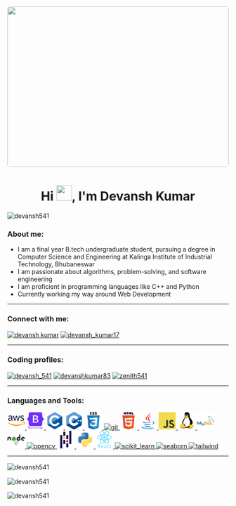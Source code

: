 <img src="https://media3.giphy.com/media/v1.Y2lkPTc5MGI3NjExNGt1cWlhZjAzb3VjbWpxc3h6eXRqazN5b2xzY3J2Z3lqM2VzNTU0eSZlcD12MV9pbnRlcm5hbF9naWZfYnlfaWQmY3Q9Zw/ZwZatUJdTcnVbBL3pg/giphy.gif" style="height:365px; width:100%; border-radius: 5px;">

<h1 align="center">Hi <img src="https://raw.githubusercontent.com/MartinHeinz/MartinHeinz/master/wave.gif" style="height: 35px; width: 35px;">, I'm Devansh Kumar</h1>

<p align="left"> <img src="https://komarev.com/ghpvc/?username=devansh541&label=Profile%20views&color=0e75b6&style=flat" alt="devansh541" /> </p>
<h3 align="left">About me:</h3>
<p> <ul>
  <li>I am a final year B.tech undergraduate student, pursuing a degree in Computer Science and Engineering at Kalinga Institute of Industrial Technology, Bhubaneswar</li>
  <li>I am passionate about algorithms, problem-solving, and software engineering</li>
  <li>I am proficient in programming languages like C++ and Python</li>
  <li>Currently working my way around Web Development</li>
</ul> </p>
<hr>
<h3 align="left">Connect with me:</h3>
<p align="left">
<a href="https://linkedin.com/in/devansh kumar" target="blank"><img align="center" src="https://raw.githubusercontent.com/rahuldkjain/github-profile-readme-generator/master/src/images/icons/Social/linked-in-alt.svg" alt="devansh kumar" height="30" width="40" /></a>
<a href="https://instagram.com/devansh_kumar17" target="blank"><img align="center" src="https://raw.githubusercontent.com/rahuldkjain/github-profile-readme-generator/master/src/images/icons/Social/instagram.svg" alt="devansh_kumar17" height="30" width="40" /></a>
</p>
<hr>
<h3 align="left">Coding profiles:</h3>
<p>
<a href="https://www.leetcode.com/devansh_541" target="blank"><img align="center" src="https://raw.githubusercontent.com/rahuldkjain/github-profile-readme-generator/master/src/images/icons/Social/leet-code.svg" alt="devansh_541" height="30" width="40" /></a>
<a href="https://auth.geeksforgeeks.org/user/devanshkumar83" target="blank"><img align="center" src="https://raw.githubusercontent.com/rahuldkjain/github-profile-readme-generator/master/src/images/icons/Social/geeks-for-geeks.svg" alt="devanshkumar83" height="30" width="40" /></a>
<a href="https://codeforces.com/profile/zenith541" target="blank"><img align="center" src="https://raw.githubusercontent.com/rahuldkjain/github-profile-readme-generator/master/src/images/icons/Social/codeforces.svg" alt="zenith541" height="30" width="40" /></a>
</p>
<hr>
<h3 align="left">Languages and Tools:</h3>
<p align="left"> <a href="https://aws.amazon.com" target="_blank" rel="noreferrer"> <img src="https://raw.githubusercontent.com/devicons/devicon/master/icons/amazonwebservices/amazonwebservices-original-wordmark.svg" alt="aws" width="40" height="40"/> </a> <a href="https://getbootstrap.com" target="_blank" rel="noreferrer"> <img src="https://raw.githubusercontent.com/devicons/devicon/master/icons/bootstrap/bootstrap-plain-wordmark.svg" alt="bootstrap" width="40" height="40"/> </a> <a href="https://www.cprogramming.com/" target="_blank" rel="noreferrer"> <img src="https://raw.githubusercontent.com/devicons/devicon/master/icons/c/c-original.svg" alt="c" width="40" height="40"/> </a> <a href="https://www.w3schools.com/cpp/" target="_blank" rel="noreferrer"> <img src="https://raw.githubusercontent.com/devicons/devicon/master/icons/cplusplus/cplusplus-original.svg" alt="cplusplus" width="40" height="40"/> </a> <a href="https://www.w3schools.com/css/" target="_blank" rel="noreferrer"> <img src="https://raw.githubusercontent.com/devicons/devicon/master/icons/css3/css3-original-wordmark.svg" alt="css3" width="40" height="40"/> </a> <a href="https://git-scm.com/" target="_blank" rel="noreferrer"> <img src="https://www.vectorlogo.zone/logos/git-scm/git-scm-icon.svg" alt="git" width="40" height="40"/> </a> <a href="https://www.w3.org/html/" target="_blank" rel="noreferrer"> <img src="https://raw.githubusercontent.com/devicons/devicon/master/icons/html5/html5-original-wordmark.svg" alt="html5" width="40" height="40"/> </a> <a href="https://www.java.com" target="_blank" rel="noreferrer"> <img src="https://raw.githubusercontent.com/devicons/devicon/master/icons/java/java-original.svg" alt="java" width="40" height="40"/> </a> <a href="https://developer.mozilla.org/en-US/docs/Web/JavaScript" target="_blank" rel="noreferrer"> <img src="https://raw.githubusercontent.com/devicons/devicon/master/icons/javascript/javascript-original.svg" alt="javascript" width="40" height="40"/> </a> <a href="https://www.linux.org/" target="_blank" rel="noreferrer"> <img src="https://raw.githubusercontent.com/devicons/devicon/master/icons/linux/linux-original.svg" alt="linux" width="40" height="40"/> </a> <a href="https://www.mysql.com/" target="_blank" rel="noreferrer"> <img src="https://raw.githubusercontent.com/devicons/devicon/master/icons/mysql/mysql-original-wordmark.svg" alt="mysql" width="40" height="40"/> </a> <a href="https://nodejs.org" target="_blank" rel="noreferrer"> <img src="https://raw.githubusercontent.com/devicons/devicon/master/icons/nodejs/nodejs-original-wordmark.svg" alt="nodejs" width="40" height="40"/> </a> <a href="https://opencv.org/" target="_blank" rel="noreferrer"> <img src="https://www.vectorlogo.zone/logos/opencv/opencv-icon.svg" alt="opencv" width="40" height="40"/> </a> <a href="https://pandas.pydata.org/" target="_blank" rel="noreferrer"> <img src="https://raw.githubusercontent.com/devicons/devicon/2ae2a900d2f041da66e950e4d48052658d850630/icons/pandas/pandas-original.svg" alt="pandas" width="40" height="40"/> </a> <a href="https://www.python.org" target="_blank" rel="noreferrer"> <img src="https://raw.githubusercontent.com/devicons/devicon/master/icons/python/python-original.svg" alt="python" width="40" height="40"/> </a> <a href="https://reactjs.org/" target="_blank" rel="noreferrer"> <img src="https://raw.githubusercontent.com/devicons/devicon/master/icons/react/react-original-wordmark.svg" alt="react" width="40" height="40"/> </a> <a href="https://scikit-learn.org/" target="_blank" rel="noreferrer"> <img src="https://upload.wikimedia.org/wikipedia/commons/0/05/Scikit_learn_logo_small.svg" alt="scikit_learn" width="40" height="40"/> </a> <a href="https://seaborn.pydata.org/" target="_blank" rel="noreferrer"> <img src="https://seaborn.pydata.org/_images/logo-mark-lightbg.svg" alt="seaborn" width="40" height="40"/> </a> <a href="https://tailwindcss.com/" target="_blank" rel="noreferrer"> <img src="https://www.vectorlogo.zone/logos/tailwindcss/tailwindcss-icon.svg" alt="tailwind" width="40" height="40"/> </a> </p>
<hr>
<p><img align="center" src="https://github-readme-stats.vercel.app/api/top-langs?username=devansh541&show_icons=true&theme=dark&locale=en&layout=compact" alt="devansh541"/></p>
<p><img align="center" src="https://github-readme-stats.vercel.app/api?username=devansh541&show_icons=true&theme=dark&locale=en" alt="devansh541" /></p>
<p><img align="center" src="https://github-readme-streak-stats.herokuapp.com/?user=devansh541&theme=dark" alt="devansh541" /></p>


